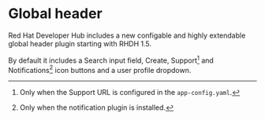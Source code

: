 # Global header

Red Hat Developer Hub includes a new configable and highly extendable global header plugin starting with RHDH 1.5.

By default it includes a Search input field, Create, Support[^1] and Notifications[^2] icon buttons and a user profile dropdown.

[^1]: Only when the Support URL is configured in the `app-config.yaml`.
[^2]: Only when the notification plugin is installed.
